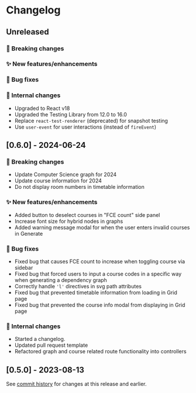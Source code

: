 # Changelog

## Unreleased

### 🚨 Breaking changes

### ✨ New features/enhancements

### 🐛 Bug fixes

### 🔧 Internal changes

- Upgraded to React v18
- Upgraded the Testing Library from 12.0 to 16.0
- Replace `react-test-renderer` (deprecated) for snapshot testing
- Use `user-event` for user interactions (instead of `fireEvent`)

## [0.6.0] - 2024-06-24

### 🚨 Breaking changes

- Update Computer Science graph for 2024
- Update course information for 2024
- Do not display room numbers in timetable information

### ✨ New features/enhancements

- Added button to deselect courses in "FCE count" side panel
- Increase font size for hybrid nodes in graphs
- Added warning message modal for when the user enters invalid courses in Generate

### 🐛 Bug fixes

- Fixed bug that causes FCE count to increase when toggling course via sidebar
- Fixed bug that forced users to input a course codes in a specific way when generating a dependency graph
- Correctly handle `'l'` directives in svg path attributes
- Fixed bug that prevented timetable information from loading in Grid page
- Fixed bug that prevented the course info modal from displaying in Grid page

### 🔧 Internal changes

- Started a changelog.
- Updated pull request template
- Refactored graph and course related route functionality into controllers

## [0.5.0] - 2023-08-13

See [commit history](https://github.com/Courseography/courseography/commits/master/) for changes at this release and earlier.

